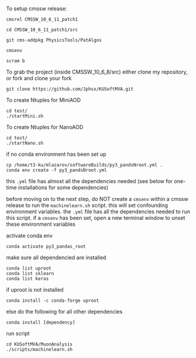 


To setup cmssw release:

	cmsrel CMSSW_10_6_11_patch1

	cd CMSSW_10_6_11_patch1/src
	
	git cms-addpkg PhysicsTools/PatAlgos

	cmsenv
	
	scram b

To grab the project (inside CMSSW_10_6_8/src)
either clone my repository, or fork and clone your fork

	git clone https://github.com/Jphsx/KUSoftMVA.git

To create Ntuples for MiniAOD

	cd test/
	./startMini.sh

To create Ntuples for NanoAOD

	cd test/
	./startNano.sh
	

if no conda environment has been set up

	cp /home/t3-ku/mlazarov/softwareBuilds/py3_pandsNroot.yml .
	conda env create -f py3_pandsNroot.yml
this `.yml` file has almost all the dependencies needed (see below for one-time installations for some dependencies)

before moving on to the next step, do NOT create a `cmsenv` within a cmssw release to run the `machinelearn.sh` script. this will set confounding environment variables. the `.yml` file has all the dependencies needed to run this script. if a `cmsenv` has been set, open a new terminal window to unset these environment variables


activate conda env

	conda activate py3_pandas_root
make sure all dependencied are installed
	
	conda list uproot
	conda list sklearn
	conda list keras
if uproot is not installed

	conda install -c conda-forge uproot
else do the following for all other dependencies

	conda install [dependency]

run script

	cd KUSoftMVA/MuonAnalysis
	./scripts/machinelearn.sh

